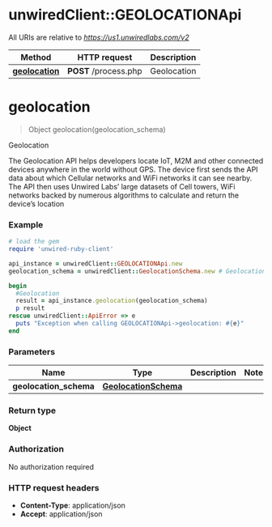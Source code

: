 # unwiredClient::GEOLOCATIONApi

All URIs are relative to *https://us1.unwiredlabs.com/v2*

Method | HTTP request | Description
------------- | ------------- | -------------
[**geolocation**](GEOLOCATIONApi.md#geolocation) | **POST** /process.php | Geolocation


# **geolocation**
> Object geolocation(geolocation_schema)

Geolocation

The Geolocation API helps developers locate IoT, M2M and other connected devices anywhere in the world without GPS. The device first sends the API data about which Cellular networks and WiFi networks it can see nearby. The API then uses Unwired Labs’ large datasets of Cell towers, WiFi networks backed by numerous algorithms to calculate and return the device’s location

### Example
```ruby
# load the gem
require 'unwired-ruby-client'

api_instance = unwiredClient::GEOLOCATIONApi.new
geolocation_schema = unwiredClient::GeolocationSchema.new # GeolocationSchema | 

begin
  #Geolocation
  result = api_instance.geolocation(geolocation_schema)
  p result
rescue unwiredClient::ApiError => e
  puts "Exception when calling GEOLOCATIONApi->geolocation: #{e}"
end
```

### Parameters

Name | Type | Description  | Notes
------------- | ------------- | ------------- | -------------
 **geolocation_schema** | [**GeolocationSchema**](GeolocationSchema.md)|  | 

### Return type

**Object**

### Authorization

No authorization required

### HTTP request headers

 - **Content-Type**: application/json
 - **Accept**: application/json




